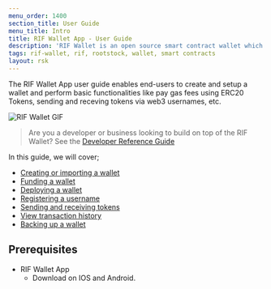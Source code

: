 ```yaml
---
menu_order: 1400
section_title: User Guide
menu_title: Intro
title: RIF Wallet App - User Guide
description: 'RIF Wallet is an open source smart contract wallet which enables businesses to create and deploy fully customizable on-chain wallets'
tags: rif-wallet, rif, rootstock, wallet, smart contracts
layout: rsk
---
```


The RIF Wallet App user guide enables end-users to create and setup a wallet and perform basic functionalities like pay gas fees using ERC20 Tokens, sending and receving tokens via web3 usernames, etc.

<div class="image-container">
    <img src="/assets/img/rif-wallet/rif-wallet-gif-overview.gif"  title="RIF Wallet GIF"/>
</div>

> Are you a developer or business looking to build on top of the RIF Wallet? See the [Developer Reference Guide](/rif/wallet/dev-reference/)

In this guide, we will cover;

* [Creating or importing a wallet](/rif/wallet/user-guide/create-and-import/)
* [Funding a wallet](/rif/wallet/user-guide/funding-a-wallet/)
* [Deploying a wallet](/rif/wallet/user-guide/deploy-a-wallet/)
* [Registering a username](/rif/wallet/user-guide/registering-a-username/)
* [Sending and receiving tokens](/rif/wallet/user-guide/sending-and-receiving-tokens/)
* [View transaction history](/rif/wallet/user-guide/viewing-transaction-history/)
* [Backing up a wallet](/rif/wallet/user-guide/wallet-backup/)

## Prerequisites

* RIF Wallet App
    * Download on IOS and Android.

